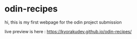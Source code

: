 # odin-recipes
hi, this is my first webpage for the odin project submission

live preview is here : https://kyorakudev.github.io/odin-recipes/
